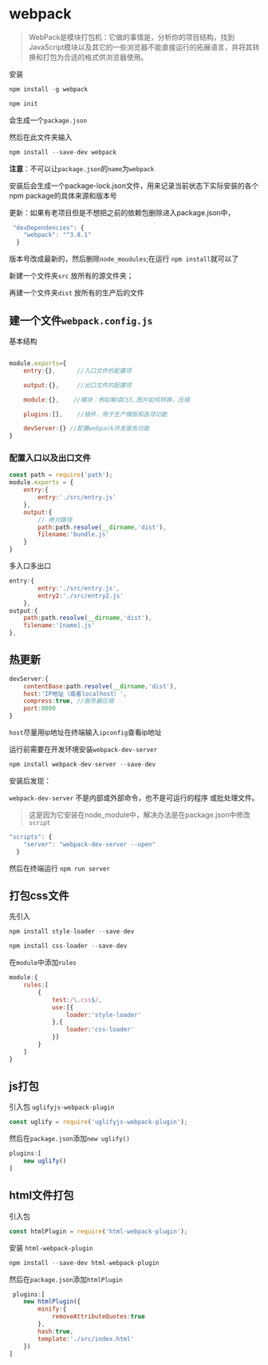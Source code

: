 # webpack

> WebPack是模块打包机：它做的事情是，分析你的项目结构，找到JavaScript模块以及其它的一些浏览器不能直接运行的拓展语言，并将其转换和打包为合适的格式供浏览器使用。

安装

```js
npm install -g webpack

npm init
```

会生成一个`package.json`

然后在此文件夹输入

```js
npm install --save-dev webpack
```

**注意**：不可以让`package.json`的`name`为`webpack`

安装后会生成一个package-lock.json文件，用来记录当前状态下实际安装的各个npm package的具体来源和版本号

更新：如果有老项目但是不想把之前的依赖包删除进入package.json中，

```js
 "devDependencies": {
    "webpack": "^3.8.1"
  }
```

版本号改成最新的，然后删除`node_moudules`;在运行 `npm install`就可以了

新建一个文件夹`src` 放所有的源文件夹；

再建一个文件夹`dist` 放所有的生产后的文件

## 建一个文件`webpack.config.js`

基本结构

```js

module.exports={
    entry:{},      //入口文件的配置项

    output:{},     //出口文件的配置项

    module:{},    //模块：例如解读CSS,图片如何转换，压缩

    plugins:[],    //插件，用于生产模版和各项功能

    devServer:{} //配置webpack开发服务功能
}

```

### 配置入口以及出口文件

```js
const path = require('path');
module.exports = {
    entry:{
        entry:'./src/entry.js'
    },
    output:{
        // 绝对路径
        path:path.resolve(__dirname,'dist'),
        filename:'bundle.js'
    }
}
```

多入口多出口

```js
entry:{
        entry:'./src/entry.js',
        entry2:'./src/entry2.js'
    },
output:{
    path:path.resolve(__dirname,'dist'),
    filename:'[name].js'
},
```

## 热更新

```js
devServer:{
    contentBase:path.resolve(__dirname,'dist'),
    host:'IP地址（或者localhost）',
    compress:true, //服务器压缩
    port:8000
}
```

`host`尽量用ip地址在终端输入`ipconfig`查看ip地址

运行前需要在开发环境安装`webpack-dev-server`

```js
npm install webpack-dev-server --save-dev
```

安装后发现：

`webpack-dev-server` 不是内部或外部命令，也不是可运行的程序
或批处理文件。

> 这是因为它安装在node_module中，解决办法是在package.json中修改`script`

```js
"scripts": {
    "server": "webpack-dev-server --open"
  }
```

然后在终端运行 `npm run server`

## 打包css文件

先引入

```js
npm install style-loader --save-dev

npm install css-loader --save-dev
```

在`module`中添加`rules`

```js
module:{
    rules:[
        {
            test:/\.css$/,
            use:[{
                loader:'style-loader'
            },{
                loader:'css-loader'
            }]
        }
    ]
}
```

## js打包

引入包 `uglifyjs-webpack-plugin`

```js
const uglify = require('uglifyjs-webpack-plugin');
```

然后在`package.json`添加`new uglify()`

```js
plugins:[
    new uglify()
]
```

## html文件打包

引入包

```js
const htmlPlugin = require('html-webpack-plugin');
```

安装 `html-webpack-plugin`

```js
npm install --save-dev html-webpack-plugin
```

然后在`package.json`添加`htmlPlugin`

```js
 plugins:[
    new htmlPlugin({
        minify:{
            removeAttributeQuotes:true
        },
        hash:true,
        template:'./src/index.html'
    })
]
```
